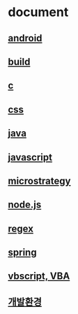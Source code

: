 # document

## [android](https://github.com/iused5/document/tree/master/knowledge%20base/android)  
## [build](https://github.com/iused5/document/tree/master/knowledge%20base/build)
## [c](https://github.com/iused5/document/tree/master/knowledge%20base/c)
## [css](https://github.com/iused5/document/tree/master/knowledge%20base/css)
## [java](https://github.com/iused5/document/tree/master/knowledge%20base/java)
## [javascript](https://github.com/iused5/document/tree/master/knowledge%20base/javascript)
## [microstrategy](https://github.com/iused5/document/tree/master/knowledge%20base/microstrategy)
## [node.js](https://github.com/iused5/document/tree/master/knowledge%20base/node.js)
## [regex](https://github.com/iused5/document/tree/master/knowledge%20base/regex)
## [spring](https://github.com/iused5/document/tree/master/knowledge%20base/spring)
## [vbscript, VBA](https://github.com/iused5/document/tree/master/knowledge%20base/vbscript%2C%20VBA)
## [개발환경](https://github.com/iused5/document/tree/master/knowledge%20base/%EA%B0%9C%EB%B0%9C%ED%99%98%EA%B2%BD)

